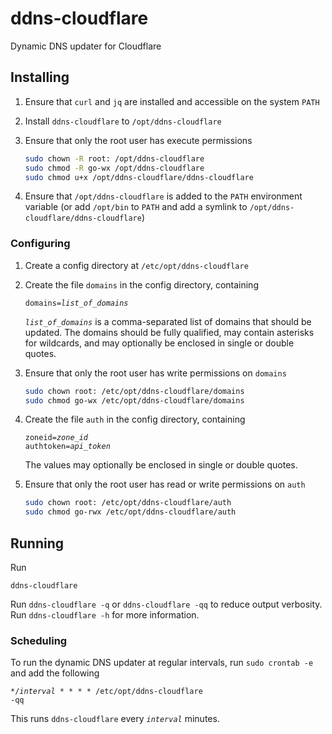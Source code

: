 # ddns-cloudflare

Dynamic DNS updater for Cloudflare

## Installing

1. Ensure that `curl` and `jq` are installed and accessible on the system `PATH`

2. Install `ddns-cloudflare` to `/opt/ddns-cloudflare`

3. Ensure that only the root user has execute permissions

	```bash
	sudo chown -R root: /opt/ddns-cloudflare
	sudo chmod -R go-wx /opt/ddns-cloudflare
	sudo chmod u+x /opt/ddns-cloudflare/ddns-cloudflare
	```

4. Ensure that `/opt/ddns-cloudflare` is added to the `PATH` environment variable (or add `/opt/bin` to `PATH` and add a symlink to `/opt/ddns-cloudflare/ddns-cloudflare`)

### Configuring

1. Create a config directory at `/etc/opt/ddns-cloudflare`

2. Create the file `domains` in the config directory, containing
	<code><pre>domains=<var>list_of_domains</var></pre></code>

	<code><var>list_of_domains</var></code> is a comma-separated list of domains that should be updated. The domains should be fully qualified, may contain asterisks for wildcards, and may optionally be enclosed in single or double quotes.

3. Ensure that only the root user has write permissions on `domains`

	```bash
	sudo chown root: /etc/opt/ddns-cloudflare/domains
	sudo chmod go-wx /etc/opt/ddns-cloudflare/domains
	```

4. Create the file `auth` in the config directory, containing
	<code><pre>zoneid=<var>zone_id</var>
	authtoken=<var>api_token</var></pre></code>

	The values may optionally be enclosed in single or double quotes.

5. Ensure that only the root user has read or write permissions on `auth`

	```bash
	sudo chown root: /etc/opt/ddns-cloudflare/auth
	sudo chmod go-rwx /etc/opt/ddns-cloudflare/auth
	```

## Running

Run

```
ddns-cloudflare
```

Run `ddns-cloudflare -q` or `ddns-cloudflare -qq` to reduce output verbosity. Run `ddns-cloudflare -h` for more information.

### Scheduling

To run the dynamic DNS updater at regular intervals, run `sudo crontab -e` and add the following
<code><pre>*/<var>interval</var> * * * * /etc/opt/ddns-cloudflare -qq</pre></code>

This runs `ddns-cloudflare` every <code><var>interval</var></code> minutes.
